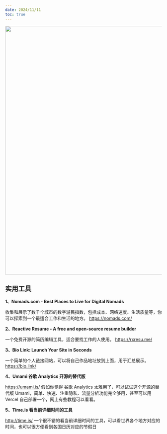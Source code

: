 ```yaml
---
date: 2024/11/11
toc: true
---
```


<img src="https://time.is/img/shareable/time_is_110011.png" width="800" />

## 实用工具
**1、Nomads.com - Best Places to Live for Digital Nomads**

收集和展示了数千个城市的数字游民指数，包括成本、网络速度、生活质量等，你可以探索到一个最适合工作和生活的地方。
<https://nomads.com/>



**2、Reactive Resume - A free and open-source resume builder**

一个免费开源的简历编辑工具，适合要找工作的人使用。
<https://rxresu.me/>



**3、Bio Link: Launch Your Site in Seconds**

一个简单的个人链接网站，可以将自己作品地址放到上面，用于汇总展示。
<https://bio.link/>



**4、Umami 谷歌 Analytics 开源的替代版**

<https://umami.is/>
假如你觉得 谷歌 Analytics 太难用了，可以试试这个开源的替代版 Umami，简单、快速、注重隐私、流量分析功能完全够用，甚至可以用 Vercel 自己部署一个，网上有些教程可以看看。



**5、Time.is 看当前详细时间的工具**

<http://time.is/>
一个很不错的看当前详细时间的工具，可以看世界各个地方对应的时间，也可以很方便看到各国日历对应的节假日




